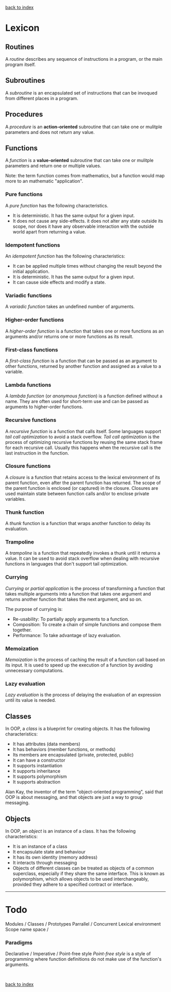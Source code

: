[back to index](../README.md)

# Lexicon

## Routines

A *routine* describes any sequence of instructions in a program, or the main program itself.

## Subroutines

A *subroutine* is an encapsulated set of instructions that can be invoqued from different places in a program.

## Procedures

A *procedure* is an **action-oriented** subroutine that can take one or mulitple parameters and does not return any value.

## Functions

A *function* is a **value-oriented** subroutine that can take one or mulitple parameters and return one or multiple values.

Note: the term function comes from mathematics, but a function would map more to an mathematic "application".

### Pure functions
A *pure function* has the following characteristics.
- It is deterministic. It has the same output for a given input.
- It does not cause any side-effects. it does not alter any state outside its scope, nor does it have any observable interaction with the outside world apart from returning a value.

### Idempotent functions
An *idempotent function* has the following characteristics:
- It can be applied multiple times without changing the result beyond the initial application.
- It is deterministic. It has the same output for a given input.
- It can cause side effects and modify a state.

### Variadic functions
A *variadic function* takes an undefined number of arguments.

### Higher-order functions
A *higher-order function* is a function that takes one or more functions as an arguments and/or returns one or more functions as its result.

### First-class functions
A *first-class function* is a function that can be passed as an argument to other functions, returned by another function and assigned as a value to a variable.

### Lambda functions
A *lambda function* (or *anonymous function*) is a function defined without a name. They are often used for short-term use and can be passed as arguments to higher-order functions.

### Recursive functions
A *recursive function* is a function that calls itself. Some languages support *tail call optimization* to avoid a stack overflow.
*Tail call optimization* is the process of optimizing recursive functions by reusing the same stack frame for each recursive call. Usually this happens when the recursive call is the last instruction in the function.

### Closure functions
A *closure* is a function that retains access to the lexical environment of its parent function, even after the parent function has returned. 
The scope of the parent function is enclosed (or captured) in the closure.
Closures are used maintain state between function calls and/or to enclose private variables.

### Thunk function
A *thunk* function is a function that wraps another function to delay its evaluation.

### Trampoline
A *trampoline* is a function that repeatedly invokes a thunk until it returns a value.
It can be used to avoid stack overflow when dealing with recursive functions in languages that don't support tail optimization.

### Currying
*Currying* or *partial application* is the process of transforming a function that takes multiple arguments into a function that takes one argument and returns another function that takes the next argument, and so on.

The purpose of currying is:
- Re-usability: To partially apply arguments to a function. 
- Composition: To create a chain of simple functions and compose them together.
- Performance: To take advantage of lazy evaluation.

### Memoization
*Memoization* is the process of caching the result of a function call based on its input. It is used to speed up the execution of a function by avoiding unnecessary computations.

### Lazy evaluation
*Lazy evaluation* is the process of delaying the evaluation of an expression until its value is needed.

## Classes

In OOP, a *class* is a blueprint for creating objects. It has the following characteristics:
- It has attributes (data members)
- It has behaviors (member functions, or methods)
- Its members are encapsulated (private, protected, public)
- It can have a constructor
- It supports instantiation
- It supports inheritance
- It supports polymorphism
- It supports abstraction

Alan Kay, the inventor of the term "object-oriented programming", said that OOP is about messaging, and that objects are just a way to group messaging.

## Objects

In OOP, an *object* is an instance of a class. It has the following characteristics:
- It is an instance of a class
- It encapsulate state and behaviour
- It has its own identity (memory address)
- It interacts through messaging
- Objects of different classes can be treated as objects of a common superclass, especially if they share the same interface. This is known as polymorphism, which allows objects to be used interchangeably, provided they adhere to a specified contract or interface.

---

# Todo

Modules / Classes / Prototypes
Parrallel / Concurrent
Lexical environment
Scope
name space / 

### Paradigms
Declarative / Imperative / Point-free style
*Point-free style* is a style of programming where function definitions do not make use of the function's arguments.


<p><br/></p>

[back to index](../README.md)
